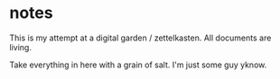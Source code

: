 # notes

This is my attempt at a digital garden / zettelkasten. All documents are living.

Take everything in here with a grain of salt. I'm just some guy yknow.
